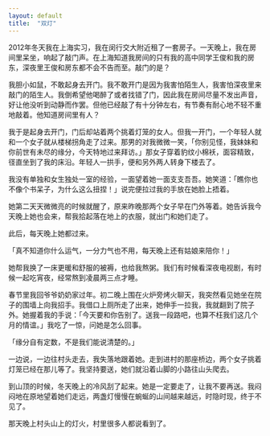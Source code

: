 ```yaml
---
layout: default
title:  "双灯"
---
```

2012年冬天我在上海实习，我在闵行交大附近租了一套房子。一天晚上，我在房间里呆坐，响起了敲门声。在上海知道我房间的只有我的高中同学王俊和我的房东，深夜里王俊和房东都不会不告而至。敲门的是？

我胆小如鼠，不敢起身去开门。我不敢开门是因为我害怕陌生人，我害怕深夜里来敲门的陌生人。我倒希望他喝醉了或者找错了门，因此我在房间尽量不发出声音，好让他没听到动静而作罢。但他已经敲了有十分钟左右，有节奏有耐心地不轻不重地敲着。他知道房间里有人？

我于是起身去开门，门后却站着两个挑着灯笼的女人。但我一开门，一个年轻人就和一个女子就从楼梯拐角走了过来。那男的对我微微一笑，「你别见怪，我妹妹和你前世有未尽的缘分，今天特地过来拜访。」那女子穿着豹纹小棉袄，面容精致，径直坐到了我的床沿。年轻人一拱手，便和另外两人转身下楼去了。

我没有单独和女生独处一室的经验，一面望着她一面支支吾吾。她笑道：「瞧你也不像个书呆子，为什么这么扭捏！」说完便拉过我的手放在她脸上捂着。

她第二天天微微亮的时候就醒了，原来昨晚那两个女子早在门外等着。她告诉我今天晚上她也会来，帮我拾起落在地上的衣服，就出门和她们走了。

此后，每天晚上她都过来。

「真不知道你什么运气，一分力气也不用，每天晚上还有姑娘来陪你！」

她帮我换了一床更暖和舒服的被褥，也给我熬粥。我们有时候看深夜电视剧，有时候一起吃宵夜，经常熬到凌晨两三点才睡。

春节里我回爷爷奶奶家过年。初二晚上围在火炉旁烤火聊天，我突然看见她坐在院子的围墙上向我招手。我借口上厕所走了出来，她伸手一拉我，我就翻到了院子外。她握着我的手说：「今天要和你告别了。送我一段路吧，也算不枉我们这几个月的情谊。」我吃了一惊，问她是怎么回事。

「缘分自有定数，不是我们能说清楚的。」

一边说，一边往村头走去，我失落地跟着她。走到进村的那座桥边，两个女子挑着灯笼已经在那儿等了。我坚持要送，她们就沿着山脚的小路往山头爬去。

到山顶的时候，冬天晚上的冷风刮了起来。她是一定要走了，让我不要再送。我闷闷地在原地望着她们走远，两盏灯慢慢在蜿蜒的山间越来越远，时隐时现，终于不见了。

那天晚上村头山上的灯火，村里很多人都说看到了。